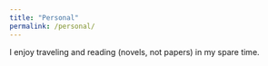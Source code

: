 ```yaml
---
title: "Personal"
permalink: /personal/
---
```


I enjoy traveling and reading (novels, not papers) in my spare time.